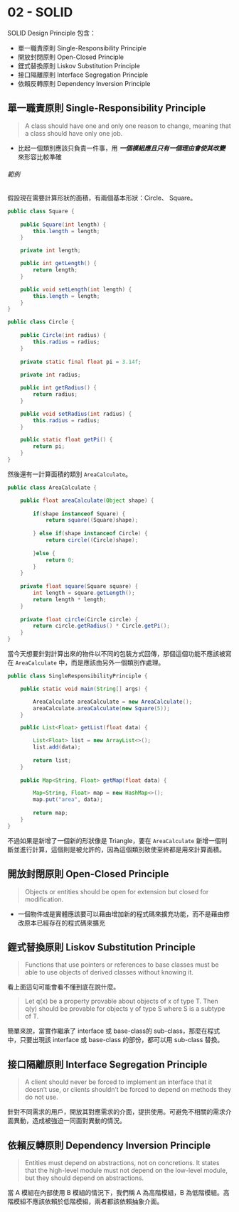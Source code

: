 # 02 - SOLID
SOLID Design Principle 包含：

* 單一職責原則 Single-Responsibility Principle
* 開放封閉原則 Open-Closed Principle
* 鋰式替換原則 Liskov Substitution Principle
* 接口隔離原則 Interface Segregation Principle
* 依賴反轉原則 Dependency Inversion Principle

## 單一職責原則 Single-Responsibility Principle
> A class should have one and only one reason to change, meaning that a class should have only one job.

  * 比起一個類別應該只負責一件事，用 _**一個模組應且只有一個理由會使其改變**_ 來形容比較準確

###### 範例
假設現在需要計算形狀的面積，有兩個基本形狀：Circle、
Square。

```java
public class Square {
	
	public Square(int length) {
		this.length = length;
	}

	private int length;

	public int getLength() {
		return length;
	}

	public void setLength(int length) {
		this.length = length;
	}
}
```
```java
public class Circle {
	
	public Circle(int radius) {
		this.radius = radius;
	}
	
	private static final float pi = 3.14f;
	
	private int radius;

	public int getRadius() {
		return radius;
	}

	public void setRadius(int radius) {
		this.radius = radius;
	}

	public static float getPi() {
		return pi;
	}
}
```

然後還有一計算面積的類別 `AreaCalculate`。
```java
public class AreaCalculate {

	public float areaCalculate(Object shape) {
		
		if(shape instanceof Square) {
			return square((Square)shape);
			
		} else if(shape instanceof Circle) {
			return circle((Circle)shape);
			
		}else {
			return 0;
		}
	}
	
	private float square(Square square) {
		int length = square.getLength();
		return length * length;
	}
	
	private float circle(Circle circle) {
		return circle.getRadius() * Circle.getPi();
	}
}
```

當今天想要針對計算出來的物件以不同的包裝方式回傳，那個這個功能不應該被寫在 `AreaCalculate` 中，而是應該由另外一個類別作處理。

```java
public class SingleResponsibilityPrinciple {

	public static void main(String[] args) {

		AreaCalculate areaCalculate = new AreaCalculate();
		areaCalculate.areaCalculate(new Square(5));
	}

	public List<Float> getList(float data) {

		List<Float> list = new ArrayList<>();
		list.add(data);
		
		return list;
	}
	
	public Map<String, Float> getMap(float data) {

		Map<String, Float> map = new HashMap<>();
		map.put("area", data);
		
		return map;
	}
}
```

不過如果是新增了一個新的形狀像是 Triangle，要在 `AreaCalculate` 新增一個判斷並進行計算，這個則是被允許的，因為這個類別致使至終都是用來計算面積。

## 開放封閉原則 Open-Closed Principle
> Objects or entities should be open for extension but closed for modification.

* 一個物件或是實體應該要可以藉由增加新的程式碼來擴充功能，而不是藉由修改原本已經存在的程式碼來擴充

## 鋰式替換原則 Liskov Substitution Principle
> Functions that use pointers or references to base classes must be able to use objects of derived classes without knowing it.

看上面這句可能會看不懂到底在說什麼。

> Let q(x) be a property provable about objects of x of type T. Then q(y) should be provable for objects y of type S where S is a subtype of T.

簡單來說，當實作繼承了 interface 或 base-class的 sub-class，那麼在程式中，只要出現該 interface 或 base-class 的部份，都可以用 sub-class 替換。

## 接口隔離原則 Interface Segregation Principle
> A client should never be forced to implement an interface that it doesn’t use, or clients shouldn’t be forced to depend on methods they do not use.

針對不同需求的用戶，開放其對應需求的介面，提拱使用。可避免不相關的需求介面異動，造成被強迫一同面對異動的情況。

## 依賴反轉原則 Dependency Inversion Principle
> Entities must depend on abstractions, not on concretions. It states that the high-level module must not depend on the low-level module, but they should depend on abstractions.

當 A 模組在內部使用 B 模組的情況下，我們稱 A 為高階模組，B 為低階模組。高階模組不應該依賴於低階模組，兩者都該依賴抽象介面。